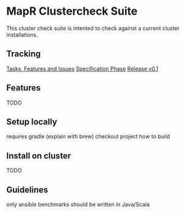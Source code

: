 # MapR Clustercheck Suite

This cluster check suite is intented to check against a current cluster installations.

## Tracking

[Tasks, Features and Issues](https://github.com/mapr-emea/mapr-clustercheck/issues)
[Specification Phase](https://github.com/mapr-emea/mapr-clustercheck/projects/2)
[Release v0.1](https://github.com/mapr-emea/mapr-clustercheck/projects/3)

## Features

TODO

## Setup locally

requires gradle (explain with brew)
checkout project
how to build

## Install on cluster

TODO

## Guidelines

only ansible
benchmarks should be written in Java/Scala



